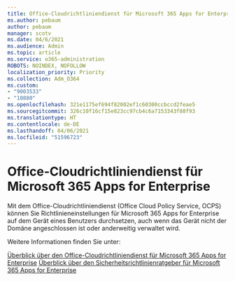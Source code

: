 ```yaml
---
title: Office-Cloudrichtliniendienst für Microsoft 365 Apps for Enterprise
ms.author: pebaum
author: pebaum
manager: scotv
ms.date: 04/6/2021
ms.audience: Admin
ms.topic: article
ms.service: o365-administration
ROBOTS: NOINDEX, NOFOLLOW
localization_priority: Priority
ms.collection: Adm_O364
ms.custom:
- "9003533"
- "10880"
ms.openlocfilehash: 321e1175ef694f82002ef1c60300ccbccd2feae5
ms.sourcegitcommit: 326c10f16cf15e823cc97cb4c6a7153343f88f93
ms.translationtype: HT
ms.contentlocale: de-DE
ms.lasthandoff: 04/06/2021
ms.locfileid: "51596723"
---
```

# <a name="office-cloud-policy-service-for-microsoft-365-apps-for-enterprise"></a>Office-Cloudrichtliniendienst für Microsoft 365 Apps for Enterprise

Mit dem Office-Cloudrichtliniendienst (Office Cloud Policy Service, OCPS) können Sie Richtlinieneinstellungen für Microsoft 365 Apps for Enterprise auf dem Gerät eines Benutzers durchsetzen, auch wenn das Gerät nicht der Domäne angeschlossen ist oder anderweitig verwaltet wird. 

Weitere Informationen finden Sie unter:

[Überblick über den Office-Cloudrichtliniendienst für Microsoft 365 Apps for Enterprise](https://docs.microsoft.com/deployoffice/overview-office-cloud-policy-service)
[Überblick über den Sicherheitsrichtlinienratgeber für Microsoft 365 Apps for Enterprise](https://docs.microsoft.com/deployoffice/overview-of-security-policy-advisor)